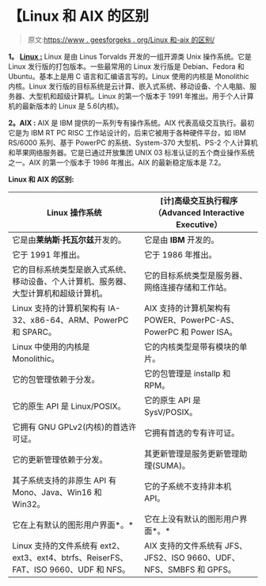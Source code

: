 # 【Linux 和 AIX 的区别

> 原文:[https://www . geesforgeks . org/Linux 和-aix 的区别/](https://www.geeksforgeeks.org/difference-between-linux-and-aix/)

**1。 [Linux :](https://www.geeksforgeeks.org/introduction-to-linux-operating-system/)**
Linux 是由 Linus Torvalds 开发的一组开源类 Unix 操作系统。它是 Linux 发行版的打包版本。一些最常用的 Linux 发行版是 Debian、Fedora 和 Ubuntu。基本上是用 C 语言和汇编语言写的。Linux 使用的内核是 Monolithic 内核。Linux 发行版的目标系统是云计算、嵌入式系统、移动设备、个人电脑、服务器、大型机和超级计算机。Linux 的第一个版本于 1991 年推出。用于个人计算机的最新版本的 Linux 是 5.6(内核)。

**2。AIX :**
AIX 是 IBM 提供的一系列专有操作系统。AIX 代表高级交互执行。最初它是为 IBM RT PC RISC 工作站设计的，后来它被用于各种硬件平台，如 IBM RS/6000 系列、基于 PowerPC 的系统、System-370 大型机、PS-2 个人计算机和苹果网络服务器。它是已通过开放集团 UNIX 03 标准认证的五个商业操作系统之一。AIX 的第一个版本于 1986 年推出。AIX 的最新稳定版本是 7.2。

**Linux 和 AIX 的区别:**

<center>

| Linux 操作系统 | [计]高级交互执行程序（Advanced Interactive Executive） |
| --- | --- |
| 它是由**莱纳斯·托瓦尔兹**开发的。 | 它是由 **IBM** 开发的。 |
| 它于 1991 年推出。 | 它于 1986 年推出。 |
| 它的目标系统类型是嵌入式系统、移动设备、个人计算机、服务器、大型计算机和超级计算机。 | 它的目标系统类型是服务器、网络连接存储和工作站。 |
| Linux 支持的计算机架构有 IA-32、x86-64、ARM、PowerPC 和 SPARC。 | AIX 支持的计算机架构有 POWER、PowerPC-AS、PowerPC 和 Power ISA。 |
| Linux 中使用的内核是 Monolithic。 | 它的内核类型是带有模块的单片。 |
| 它的包管理依赖于分发。 | 它的包管理是 installp 和 RPM。 |
| 它的原生 API 是 Linux/POSIX。 | 它的原生 API 是 SysV/POSIX。 |
| 它拥有 GNU GPLv2(内核)的首选许可证。 | 它拥有首选的专有许可证。 |
| 它的更新管理依赖于分发。 | 其更新管理是服务更新管理助理(SUMA)。 |
| 其子系统支持的非原生 API 有 Mono、Java、Win16 和 Win32。 | 它的子系统不支持非本机 API。 |
| 它在上有默认的图形用户界面*。* | 它在上没有默认的图形用户界面*。* |
| Linux 支持的文件系统有 ext2、ext3、ext4、btrfs、ReiserFS、FAT、ISO 9660、UDF 和 NFS。 | AIX 支持的文件系统有 JFS、JFS2、ISO 9660、UDF、NFS、SMBFS 和 GPFS。 |

</center>